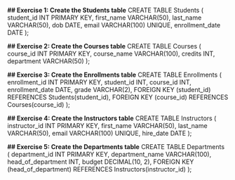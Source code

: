 **## Exercise 1: Create the Students table**
CREATE TABLE Students (
    student_id INT PRIMARY KEY,
    first_name VARCHAR(50),
    last_name VARCHAR(50),
    dob DATE,
    email VARCHAR(100) UNIQUE,
    enrollment_date DATE
);

**## Exercise 2: Create the Courses table**
CREATE TABLE Courses (
    course_id INT PRIMARY KEY,
    course_name VARCHAR(100),
    credits INT,
    department VARCHAR(50)
);

**##  Exercise 3: Create the Enrollments table**
CREATE TABLE Enrollments (
    enrollment_id INT PRIMARY KEY,
    student_id INT,
    course_id INT,
    enrollment_date DATE,
    grade VARCHAR(2),
    FOREIGN KEY (student_id) REFERENCES Students(student_id),
    FOREIGN KEY (course_id) REFERENCES Courses(course_id)
);

**## Exercise 4: Create the Instructors table**
CREATE TABLE Instructors (
    instructor_id INT PRIMARY KEY,
    first_name VARCHAR(50),
    last_name VARCHAR(50),
    email VARCHAR(100) UNIQUE,
    hire_date DATE
);

**## Exercise 5: Create the Departments table**
CREATE TABLE Departments (
    department_id INT PRIMARY KEY,
    department_name VARCHAR(100),
    head_of_department INT,
    budget DECIMAL(10, 2),
    FOREIGN KEY (head_of_department) REFERENCES Instructors(instructor_id)
);
